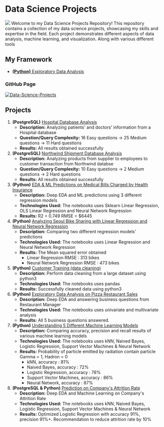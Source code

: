 # Data Science Projects
![](https://www.btelligent.com/fileadmin/_processed_/7/0/csm_data-science-ansatz_ddef991d7d.jpg)
Welcome to my Data Science Projects Repository! This repository contains a collection of my data science projects, showcasing my skills and expertise in the field. Each project demonstrates different aspects of data analysis, machine learning, and visualization. Along with various different tools

## My Framework
- [**(Python)** Exploratory Data Analysis](https://github.com/muzzymoose/Data-Science-Projects/tree/main/My%20framework/Cleaning%2BUnivariated%20Analysis)
 
### GitHub Page 
[![Data-Science-Projects](https://img.shields.io/badge/Data_Science_Projects-GitHub_Page-%2300BFFF.svg)](https://github.com/muzzymoose/Data-Science-Projects)

## Projects
1. **(PostgreSQL)** [Hospital Database Analysis](https://github.com/muzzymoose/Data-Science-Projects/tree/main/Hospital%20Database)
    - **Description:** Analyzing patients' and doctors' information from a Hospital database
    - **Question/Query Complexity:** 16 Easy questions -> 25 Medium questions -> 11 Hard questions
    - **Results:** All results obtained successfully
2. **(PostgreSQL)** [Northwind Shipment Database Analysis](https://github.com/muzzymoose/Data-Science-Projects/tree/main/Northwind%20Shipment%20Database%20Analysis)
    - **Description:** Analyzing products from supplier to employees to customer transaction from Northwind databse
    - **Question/Query Complexity:** 10 Easy questions -> 2 Medium questions -> 2 Hard questions
    - **Results:** All results obtained successfully
3. **(Python)** [EDA & ML Predictions on Medical Bills Charged by Health Insurance](https://github.com/muzzymoose/Data-Science-Projects/tree/main/EDA%20%26%20ML%20predictions%20on%20Medical%20Cost%20Billed%20by%20Health%20Insurance)
    - **Description:** Deep EDA and ML predictions using 3 different regression models
    - **Technologies Used:** The notebooks uses Sklearn Linear Regression, OLS Linear Regression and Neural Network Regression
    - **Results:** R2 = 0.749
                 RMSE = $6445
4. **(Python)** [Analyzing Seoul Bike Sharing with Linear Regression and Neural Network Regression](https://github.com/muzzymoose/Data-Science-Projects/tree/main/Analyzing%20Seoul%20Bike%20Sharing%20Demand%20using%20Linear%20Regression)
   - **Description:** Comparing two different regression models' predictions
   - **Technologies Used:** The notebooks uses Linear Regression and Neural Network Regression
   - **Results:** The Mean squared error obtained
        - Linear Regression RMSE : 313 bikes
        - Neural Network Regression RMSE : 473 bikes
5. **(Python)** [Customer Training (data cleaning)](https://github.com/muzzymoose/Data-Science-Projects/tree/main/Customer%20Train%20(data%20cleaning))
   - **Description:** Perform data cleaning from a large dataset using python3
   - **Technologies Used:** The notebooks uses pandas
   - **Results:** Successfully cleaned data using python3
6. **(Python)** [Exploratory Data Analysis on Pizza Restaurant Sales](https://github.com/muzzymoose/Data-Science-Projects/tree/main/Deep%20EDA%20on%20Pizza%20Restaurant%20Sales)
   - **Description:** Deep EDA and answering business questions from Restaurant Manager
   - **Technologies Used:** The notebooks uses univariate and multivariate analysis
   - **Results:** All 5 business questions answered. 
7. **(Python)** [Understanding 5 Different Machine Learning Models](https://github.com/muzzymoose/Data-Science-Projects/tree/main/Understanding%205%20Different%20Machine%20Learning%20Models)
   - **Description:** Comparing accuracy, precision and recall results of various machine learning models
   - **Technologies Used:** The notebooks uses kNN, Naived Bayes, Logistic Regression, Support Vector Machines & Neural Network
   - **Results:** Probability of particle emitted by radiation contain particle Gamma = 1, Hadron = 0 <br>
        - kNN, accuracy : 81%
        - Naived Bayes, accuracy : 72%
        - Logistic Regression, accuracy : 78%
        - Support Vector Machines, accuracy : 86%
        - Neural Network, accuracy : 87%
8. **(PostgreSQL & Python)** [Prediction on Company's Attrition Rate](https://github.com/muzzymoose/Data-Science-Projects/tree/main/Prediction%20on%20Company%20Attrition%20Rate)
   - **Description:** Deep EDA and Machine Learning on Company's Attrition Rate
   - **Technologies Used:** The notebooks uses kNN, Naived Bayes, Logistic Regression, Support Vector Machines & Neural Network
   - **Results:** Optimized Logistic Regression with accuracy 91%, precision 91%+. Recommendation to reduce attrition rate by 10%
 

